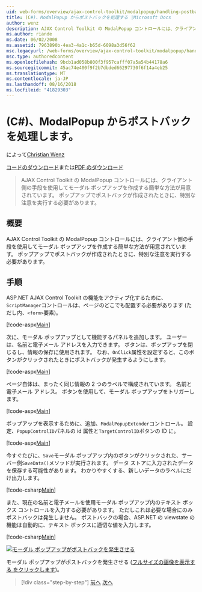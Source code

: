 ```yaml
---
uid: web-forms/overview/ajax-control-toolkit/modalpopup/handling-postbacks-from-a-modalpopup-cs
title: (C#)、ModalPopup からポストバックを処理する |Microsoft Docs
author: wenz
description: AJAX Control Toolkit の ModalPopup コントロールには、クライアント側の手段を使用してモーダル ポップアップを作成する簡単な方法が用意されています。 Pos ときに、特別な注意を実行する必要が.
ms.author: riande
ms.date: 06/02/2008
ms.assetid: 7963890b-4ea3-4a1c-b65d-6098a3d56f62
msc.legacyurl: /web-forms/overview/ajax-control-toolkit/modalpopup/handling-postbacks-from-a-modalpopup-cs
msc.type: authoredcontent
ms.openlocfilehash: 9bcb1ad058b800f3f957cafff07a5a54b44178a6
ms.sourcegitcommit: 45ac74e400f9f2b7dbded66297730f6f14a4eb25
ms.translationtype: MT
ms.contentlocale: ja-JP
ms.lasthandoff: 08/16/2018
ms.locfileid: "41829303"
---
```

<a name="handling-postbacks-from-a-modalpopup-c"></a>(C#)、ModalPopup からポストバックを処理します。
====================
によって[Christian Wenz](https://github.com/wenz)

[コードのダウンロード](http://download.microsoft.com/download/2/4/0/24052038-f942-4336-905b-b60ae56f0dd5/ModalPopup3.cs.zip)または[PDF のダウンロード](http://download.microsoft.com/download/b/6/a/b6ae89ee-df69-4c87-9bfb-ad1eb2b23373/modalpopup3CS.pdf)

> AJAX Control Toolkit の ModalPopup コントロールには、クライアント側の手段を使用してモーダル ポップアップを作成する簡単な方法が用意されています。 ポップアップでポストバックが作成されたときに、特別な注意を実行する必要があります。


## <a name="overview"></a>概要

AJAX Control Toolkit の ModalPopup コントロールには、クライアント側の手段を使用してモーダル ポップアップを作成する簡単な方法が用意されています。 ポップアップでポストバックが作成されたときに、特別な注意を実行する必要があります。

## <a name="steps"></a>手順

ASP.NET AJAX Control Toolkit の機能をアクティブ化するために、`ScriptManager`コントロールは、ページのどこでも配置する必要があります (ただし内、`<form>`要素)。

[!code-aspx[Main](handling-postbacks-from-a-modalpopup-cs/samples/sample1.aspx)]

次に、モーダル ポップアップとして機能するパネルを追加します。 ユーザーは、名前と電子メール アドレスを入力できます。 ボタンは、ポップアップを閉じるし、情報の保存に使用されます。 なお、`OnClick`属性を設定すると、このボタンがクリックされたときにポストバックが発生するようにします。

[!code-aspx[Main](handling-postbacks-from-a-modalpopup-cs/samples/sample2.aspx)]

ページ自体は、まったく同じ情報の 2 つのラベルで構成されています。 名前と電子メール アドレス。 ボタンを使用して、モーダル ポップアップをトリガーします。

[!code-aspx[Main](handling-postbacks-from-a-modalpopup-cs/samples/sample3.aspx)]

ポップアップを表示するために、追加、`ModalPopupExtender`コントロール。 設定、`PopupControlID`パネルの id 属性と`TargetControlID`ボタンの ID に。

[!code-aspx[Main](handling-postbacks-from-a-modalpopup-cs/samples/sample4.aspx)]

今すぐたびに、`Save`モーダル ポップアップ内のボタンがクリックされた、サーバー側`SaveData()`メソッドが実行されます。 データ ストアに入力されたデータを保存する可能性があります。 わかりやすくする、新しいデータのラベルにだけ出力します。

[!code-csharp[Main](handling-postbacks-from-a-modalpopup-cs/samples/sample5.cs)]

また、現在の名前と電子メールを使用モーダル ポップアップ内のテキスト ボックス コントロールを入力する必要があります。 ただしこれは必要な場合にのみポストバックは発生しません。 ポストバックの場合、ASP.NET の viewstate の機能は自動的に、テキスト ボックスに適切な値を入力します。

[!code-csharp[Main](handling-postbacks-from-a-modalpopup-cs/samples/sample6.cs)]


[![モーダル ポップアップがポストバックを発生させる](handling-postbacks-from-a-modalpopup-cs/_static/image2.png)](handling-postbacks-from-a-modalpopup-cs/_static/image1.png)

モーダル ポップアップがポストバックを発生させる ([フルサイズの画像を表示する をクリックします](handling-postbacks-from-a-modalpopup-cs/_static/image3.png))。

> [!div class="step-by-step"]
> [前へ](using-modalpopup-with-a-repeater-control-cs.md)
> [次へ](positioning-a-modalpopup-cs.md)
